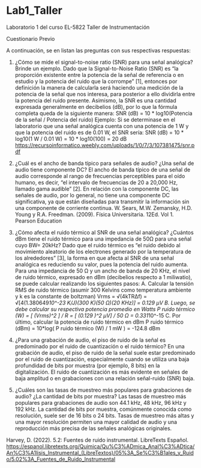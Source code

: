 # Lab1_Taller
Laboratorio 1 del curso EL-5822 Taller de Instrumentación


Cuestionario Previo

A continuación, se en listan las preguntas con sus respectivas respuestas:

1. ¿Cómo se mide el signal-to-noise ratio (SNR) para una señal analógica? Brinde un ejemplo.
Dado que la Signal-to-Noise Ratio (SNR) es “la proporción existente entre la potencia de la señal de referencia o en estudio y la potencia del ruido que la corrompe” [1], entonces por definición la manera de calcularla será haciendo una medición de la potencia de la señal que nos interesa, para posterior a ello dividirla entre la potencia del ruido presente. Asimismo, la SNR es una cantidad expresada generalmente en decibelios (dB), por lo que la fórmula completa queda de la siguiente manera:
SNR (dB) = 10 * log10(Potencia de la señal / Potencia del ruido)
Ejemplo: Si se determinase en el laboratorio que una señal analógica cuenta con una potencia de 1 W y que la potencia del ruido es de 0.01 W, el SNR sería:
SNR (dB) = 10 * log10(1 W / 0.01 W) = 10 * log10(100) = 20 dB
https://recursoinformatico.weebly.com/uploads/1/0/7/3/107381475/snr.pdf

2. ¿Cuál es el ancho de banda típico para señales de audio? ¿Una señal de audio tiene componente DC?
El ancho de banda típico de una señal de audio corresponde al rango de frecuencias perceptibles para el oído humano, es decir, “el intervalo de frecuencias de 20 a 20,000 Hz, llamado gama audible” [2]. En relación con la componente DC, las señales de audio, por lo general, no tiene una componente DC significativa, ya que están diseñadas para transmitir la información sin una componente de corriente continua.
W. Sears, M.W. Zemansky, H.D. Young y R.A. Freedman. (2009). Física Universitaria. 12Ed. Vol 1. Pearson Education

3. ¿Cómo afecta el ruido térmico al SNR de una señal analógica? ¿Cuántos dBm tiene el ruido térmico para una impedancia de 50Ω para una señal cuyo BW= 20kHz?
Dado que el ruido térmico es “el ruido debido al movimiento aleatorio de los electrones generado por la temperatura de los alrededores” [3], la forma en que afecta al SNR de una señal analógica es reduciendo su valor, pues la potencia del ruido aumenta. 
Para una impedancia de 50 Ω y un ancho de banda de 20 KHz, el nivel de ruido térmico, expresado en dBm (decibelios respecto a 1 miliwatio), se puede calcular realizando los siguientes pasos:
A.    Calcular la tensión RMS de ruido térmico (asumir 300 Kelvins como temperatura ambiente y k es la constante de boltzman) 
Vrms = √(4kTRΔf) = √[4(1.380649*10^-23 K/J)(300 K)(50 Ω)(20 KHz)] = 0.129 µV
B.    Luego, se debe calcular su respectiva potencia promedio en Watts
P ruido térmico (W) = [ (Vrms)^2 ] / R = [ (0.129 )^2 µV] / 50 Ω = 0.331*10^-15
C.    Por último, calcular la potencia de ruido térmico en dBm
P ruido térmico (dBm) = 10*log( P ruido térmico (W) / 1 mW ) = -124.8 dBm

5. ¿Para una grabación de audio, el piso de ruido de la señal es predominado por el ruido de cuantización o el ruido térmico?
En una grabación de audio, el piso de ruido de la señal suele estar predominado por el ruido de cuantización, especialmente cuando se utiliza una baja profundidad de bits por muestra (por ejemplo, 8 bits) en la digitalización. El ruido de cuantización es más evidente en señales de baja amplitud o en grabaciones con una relación señal-ruido (SNR) baja.

7. ¿Cuáles son las tasas de muestreo más populares para grabaciones de audio? ¿La cantidad de bits por muestra?
Las tasas de muestreo más populares para grabaciones de audio son 44.1 kHz, 48 kHz, 96 kHz y 192 kHz. La cantidad de bits por muestra, comúnmente conocida como resolución, suele ser de 16 bits o 24 bits. Tasas de muestreo más altas y una mayor resolución permiten una mayor calidad de audio y una reproducción más precisa de las señales analógicas originales.

Harvey, D. (2022). 5.2: Fuentes de ruido instrumental. LibreTexts Español. https://espanol.libretexts.org/Quimica/Qu%C3%ADmica_Anal%C3%ADtica/An%C3%A1lisis_Instrumental_(LibreTextos)/05%3A_Se%C3%B1ales_y_Ruido/5.02%3A_Fuentes_de_Ruido_Instrumental
